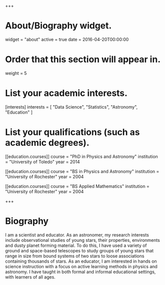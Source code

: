 +++
# About/Biography widget.
widget = "about"
active = true
date = 2016-04-20T00:00:00

# Order that this section will appear in.
weight = 5

# List your academic interests.
[interests]
  interests = [
    "Data Science",
    "Statistics",
    "Astronomy",
    "Education"
  ]

# List your qualifications (such as academic degrees).
[[education.courses]]
  course = "PhD in Physics and Astronomy"
  institution = "University of Toledo"
  year = 2014

[[education.courses]]
  course = "BS in Physics and Astronomy"
  institution = "University of Rochester"
  year = 2004

[[education.courses]]
  course = "BS Applied Mathematics"
  institution = "University of Rochester"
  year = 2004
 
+++

# Biography

I am a scientist and educator.  As an astronomer, my research interests include observational studies of young stars, their properties, environments and dusty planet forming material.  To do this, I have used a variety of ground and space-based telescopes to study groups of young stars that range in size from bound systems of two stars to loose associations containing thousands of stars.   As an educator, I am interested in hands on science instruction with a focus on active learning methods in physics and astronomy.  I have taught in both formal and informal educational settings, with learners of all ages.
